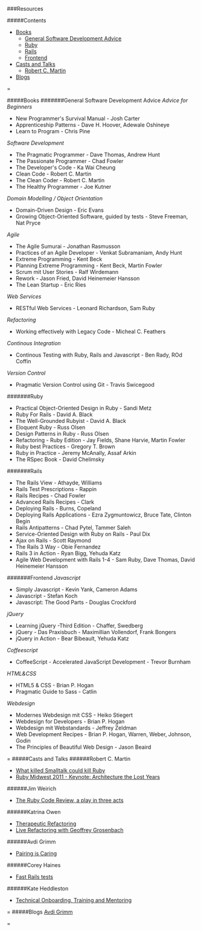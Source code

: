 ###Resources

#####Contents

* [Books](#books)
  * [General Software Development Advice](#general-software-development-advice)
  * [Ruby](#ruby)
  * [Rails](#rails)
  * [Frontend](#frontend)
* [Casts and Talks](#casts-and-talks)
  * [Robert C. Martin](#robert-c-martin)
* [Blogs](#blogs)

=

#####Books
#######General Software Development Advice
_Advice for Beginners_
- New Programmer's Survival Manual - Josh Carter
- Apprenticeship Patterns - Dave H. Hoover, Adewale Oshineye
- Learn to Program - Chris Pine

_Software Development_
- The Pragmatic Programmer - Dave Thomas, Andrew Hunt
- The Passionate Programmer - Chad Fowler
- The Developer's Code - Ka Wai Cheung
- Clean Code - Robert C. Martin
- The Clean Coder - Robert C. Martin
- The Healthy Programmer - Joe Kutner

_Domain Modelling / Object Orientation_
- Domain-Driven Design - Eric Evans
- Growing Object-Oriented Software, guided by tests - Steve Freeman, Nat Pryce

_Agile_
- The Agile Sumurai - Jonathan Rasmusson
- Practices of an Agile Developer - Venkat Subramaniam, Andy Hunt
- Extreme Programming - Kent Beck
- Planning Extreme Programming - Kent Beck, Martin Fowler
- Scrum mit User Stories - Ralf Wirdemann
- Rework - Jason Fried, David Heinemeier Hansson
- The Lean Startup - Eric Ries

_Web Services_
- RESTful Web Services - Leonard Richardson, Sam Ruby

_Refactoring_
- Working effectively with Legacy Code - Micheal C. Feathers

_Continous Integration_
- Continous Testing with Ruby, Rails and Javascript - Ben Rady, ROd Coffin

_Version Control_
- Pragmatic Version Control using Git - Travis Swicegood

#######Ruby
- Practical Object-Oriented Design in Ruby - Sandi Metz
- Ruby For Rails - David A. Black
- The Well-Grounded Rubyist - David A. Black
- Eloquent Ruby - Russ Olsen
- Design Patterns in Ruby - Russ Olsen
- Refactoring - Ruby Edition - Jay Fields, Shane Harvie, Martin Fowler
- Ruby best Practices - Gregory T. Brown
- Ruby in Practice - Jeremy McAnally, Assaf Arkin
- The RSpec Book - David Chelimsky

#######Rails
- The Rails View - Athayde, Williams
- Rails Test Prescriptions - Rappin
- Rails Recipes - Chad Fowler
- Advanced Rails Recipes - Clark
- Deploying Rails - Burns, Copeland
- Deploying Rails Applications - Ezra Zygmuntowicz, Bruce Tate, Clinton Begin
- Rails Antipatterns - Chad Pytel, Tammer Saleh
- Service-Oriented Design with Ruby on Rails - Paul Dix
- Ajax on Rails - Scott Raymond
- The Rails 3 Way - Obie Fernandez
- Rails 3 in Action - Ryan Bigg, Yehuda Katz
- Agile Web Development with Rails 1-4 - Sam Ruby, Dave Thomas, David Heinemeier Hansson

#######Frontend
_Javascript_
- Simply Javascript - Kevin Yank, Cameron Adams
- Javascript - Stefan Koch
- Javascript: The Good Parts - Douglas Crockford

_jQuery_
- Learning jQuery -Third Edition - Chaffer, Swedberg
- jQuery - Das Praxisbuch - Maximillian Vollendorf, Frank Bongers
- jQuery in Action - Bear Bibeault, Yehuda Katz

_Coffeescript_
- CoffeeScript - Accelerated JavaScript Development - Trevor Burnham

_HTML&CSS_
- HTML5 & CSS - Brian P. Hogan
- Pragmatic Guide to Sass - Catlin

_Webdesign_
- Modernes Webdesign mit CSS - Heiko Stiegert
- Webdesign for Developers - Brian P. Hogan
- Webdesign mit Webstandards - Jeffrey Zeldman
- Web Development Recipes - Brian P. Hogan, Warren, Weber, Johnson, Godin
- The Principles of Beautiful Web Design - Jason Beaird

=
#####Casts and Talks
######Robert C. Martin
- [What killed Smalltalk could kill Ruby](http://www.youtube.com/watch?v=YX3iRjKj7C0)
- [Ruby Midwest 2011 - Keynote: Architecture the Lost Years](http://www.youtube.com/watch?v=WpkDN78P884)

######Jim Weirich
- [The Ruby Code Review, a play in three acts](http://www.confreaks.com/videos/1177-rubyconf2008-the-ruby-code-review-a-play-in-three-acts)

######Katrina Owen
- [Therapeutic Refactoring](http://www.confreaks.com/videos/1071-cascadiaruby2012-therapeutic-refactoring)
- [Live Refactoring with Geoffrey Grosenbach](http://youtu.be/w_LDi5Ygz3k)

######Avdi Grimm
- [Pairing is Caring](http://www.confreaks.com/videos/2519-acr2013-pairing-is-caring)

######Corey Haines
- [Fast Rails tests](http://youtu.be/bNn6M2vqxHE)

######Kate Heddleston
- [Technical Onboarding, Training and Mentoring](http://confreaks.com/videos/4164-gogaruco2014-technical-onboarding-training-and-mentoring)

=
#####Blogs
[Avdi Grimm](http://devblog.avdi.org/)

=
